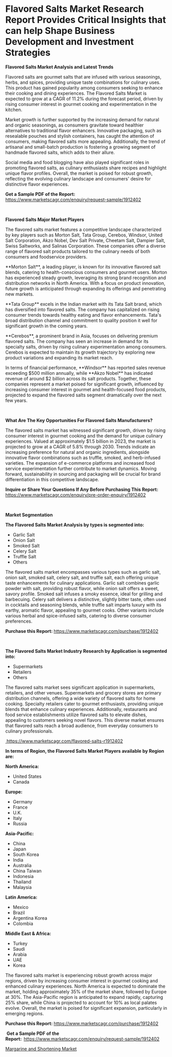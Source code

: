 <p><h1>Flavored Salts Market Research Report Provides Critical Insights that can help Shape Business Development and Investment Strategies</h1></p><p><strong>Flavored Salts Market Analysis and Latest Trends</strong></p>
<p><p>Flavored salts are gourmet salts that are infused with various seasonings, herbs, and spices, providing unique taste combinations for culinary uses. This product has gained popularity among consumers seeking to enhance their cooking and dining experiences. The Flavored Salts Market is expected to grow at a CAGR of 11.2% during the forecast period, driven by rising consumer interest in gourmet cooking and experimentation in the kitchen.</p><p>Market growth is further supported by the increasing demand for natural and organic seasonings, as consumers gravitate toward healthier alternatives to traditional flavor enhancers. Innovative packaging, such as resealable pouches and stylish containers, has caught the attention of consumers, making flavored salts more appealing. Additionally, the trend of artisanal and small-batch production is fostering a growing segment of handmade flavored salts, which adds to their allure.</p><p>Social media and food blogging have also played significant roles in promoting flavored salts, as culinary enthusiasts share recipes and highlight unique flavor profiles. Overall, the market is poised for robust growth, reflecting the evolving culinary landscape and consumers' desire for distinctive flavor experiences.</p></p>
<p><strong>Get a Sample PDF of the Report:&nbsp;</strong> <a href="https://www.marketscagr.com/enquiry/request-sample/1912402?utm_campaign=2987&utm_medium=2&utm_source=Github&utm_content=ia&utm_term=07042025&utm_id=flavored-salts">https://www.marketscagr.com/enquiry/request-sample/1912402</a></p>
<p>&nbsp;</p>
<p><strong>Flavored Salts Major Market Players</strong></p>
<p><p>The flavored salts market features a competitive landscape characterized by key players such as Morton Salt, Tata Group, Cerebos, Windsor, United Salt Corporation, Akzo Nobel, Dev Salt Private, Cheetam Salt, Dampier Salt, Swiss Saltworks, and Salinas Corporation. These companies offer a diverse range of flavored salt products tailored to the culinary needs of both consumers and foodservice providers.</p><p>**Morton Salt**, a leading player, is known for its innovative flavored salt blends, catering to health-conscious consumers and gourmet users. Morton has experienced steady growth, leveraging its strong brand recognition and distribution networks in North America. With a focus on product innovation, future growth is anticipated through expanding its offerings and penetrating new markets.</p><p>**Tata Group** excels in the Indian market with its Tata Salt brand, which has diversified into flavored salts. The company has capitalized on rising consumer trends towards healthy eating and flavor enhancements. Tata's broad distribution channel and commitment to quality position it well for significant growth in the coming years.</p><p>**Cerebos**, a prominent brand in Asia, focuses on delivering premium flavored salts. The company has seen an increase in demand for its specialty salts, driven by rising culinary experimentation among consumers. Cerebos is expected to maintain its growth trajectory by exploring new product variations and expanding its market reach.</p><p>In terms of financial performance, **Windsor** has reported sales revenue exceeding $500 million annually, while **Akzo Nobel** has indicated revenue of around $2 billion across its salt products. Together, these companies represent a market poised for significant growth, influenced by increasing consumer interest in gourmet and health-focused food products, projected to expand the flavored salts segment dramatically over the next few years.</p></p>
<p>&nbsp;</p>
<p><strong>What Are The Key Opportunities For Flavored Salts Manufacturers?</strong></p>
<p><p>The flavored salts market has witnessed significant growth, driven by rising consumer interest in gourmet cooking and the demand for unique culinary experiences. Valued at approximately $1.5 billion in 2023, the market is projected to grow at a CAGR of 5.8% through 2030. Trends indicate an increasing preference for natural and organic ingredients, alongside innovative flavor combinations such as truffle, smoked, and herb-infused varieties. The expansion of e-commerce platforms and increased food service experimentation further contribute to market dynamics. Moving forward, sustainability in sourcing and packaging will be crucial for brand differentiation in this competitive landscape.</p></p>
<p><strong>Inquire or Share Your Questions If Any Before Purchasing This Report:</strong> <a href="https://www.marketscagr.com/enquiry/pre-order-enquiry/1912402?utm_campaign=2987&utm_medium=2&utm_source=Github&utm_content=ia&utm_term=07042025&utm_id=flavored-salts">https://www.marketscagr.com/enquiry/pre-order-enquiry/1912402</a></p>
<p>&nbsp;</p>
<p><strong>Market Segmentation</strong></p>
<p><strong>The Flavored Salts Market Analysis by types is segmented into:</strong></p>
<p><ul><li>Garlic Salt</li><li>Onion Salt</li><li>Smoked Salt</li><li>Celery Salt</li><li>Truffle Salt</li><li>Others</li></ul></p>
<p><p>The flavored salts market encompasses various types such as garlic salt, onion salt, smoked salt, celery salt, and truffle salt, each offering unique taste enhancements for culinary applications. Garlic salt combines garlic powder with salt, providing robust flavor, while onion salt offers a sweet, savory profile. Smoked salt infuses a smoky essence, ideal for grilling and barbecuing. Celery salt delivers a distinctive, slightly bitter taste, often used in cocktails and seasoning blends, while truffle salt imparts luxury with its earthy, aromatic flavor, appealing to gourmet cooks. Other variants include various herbal and spice-infused salts, catering to diverse consumer preferences.</p></p>
<p><strong>Purchase this Report:&nbsp;</strong><a href="https://www.marketscagr.com/purchase/1912402?utm_campaign=2987&utm_medium=2&utm_source=Github&utm_content=ia&utm_term=07042025&utm_id=flavored-salts">https://www.marketscagr.com/purchase/1912402</a></p>
<p>&nbsp;</p>
<p><strong>The Flavored Salts Market Industry Research by Application is segmented into:</strong></p>
<p><ul><li>Supermarkets</li><li>Retailers</li><li>Others</li></ul></p>
<p><p>The flavored salts market sees significant application in supermarkets, retailers, and other venues. Supermarkets and grocery stores are primary distribution channels, offering a wide variety of flavored salts for home cooking. Specialty retailers cater to gourmet enthusiasts, providing unique blends that enhance culinary experiences. Additionally, restaurants and food service establishments utilize flavored salts to elevate dishes, appealing to customers seeking novel flavors. This diverse market ensures that flavored salts reach a broad audience, from everyday consumers to culinary professionals.</p></p>
<p><a href="https://www.marketscagr.com/flavored-salts-r1912402?utm_campaign=2987&utm_medium=2&utm_source=Github&utm_content=ia&utm_term=07042025&utm_id=flavored-salts">&nbsp;https://www.marketscagr.com/flavored-salts-r1912402</a></p>
<p><strong>In terms of Region, the Flavored Salts Market Players available by Region are:</strong></p>
<p>
    <p> <strong> North America: </strong>
        <ul>
            <li>United States</li>
            <li>Canada</li>
        </ul>
        </p> 
    <p> <strong> Europe: </strong>
        <ul>
            <li>Germany</li>
            <li>France</li>
            <li>U.K.</li>
            <li>Italy</li>
            <li>Russia</li>
        </ul>
        </p> 
    <p> <strong> Asia-Pacific: </strong>
        <ul>
            <li>China</li>
            <li>Japan</li>
            <li>South Korea</li>
            <li>India</li>
            <li>Australia</li>
            <li>China Taiwan</li>
            <li>Indonesia</li>
            <li>Thailand</li>
            <li>Malaysia</li>
        </ul>
        </p> 
    <p> <strong> Latin America: </strong>
        <ul>
            <li>Mexico</li>
            <li>Brazil</li>
            <li>Argentina Korea</li>
            <li>Colombia</li>
        </ul>
        </p> 
    <p> <strong> Middle East & Africa: </strong>
        <ul>
            <li>Turkey</li>
            <li>Saudi</li>
            <li>Arabia</li>
            <li>UAE</li>
            <li>Korea</li>
        </ul>
    </p>
    </p>
<p><p>The flavored salts market is experiencing robust growth across major regions, driven by increasing consumer interest in gourmet cooking and enhanced culinary experiences. North America is expected to dominate the market, holding approximately 35% of the market share, followed by Europe at 30%. The Asia-Pacific region is anticipated to expand rapidly, capturing 25% share, while China is projected to account for 10% as local palates evolve. Overall, the market is poised for significant expansion, particularly in emerging regions.</p></p>
<p><strong>Purchase this Report: </strong><a href="https://www.marketscagr.com/purchase/1912402?utm_campaign=2987&utm_medium=2&utm_source=Github&utm_content=ia&utm_term=07042025&utm_id=flavored-salts">https://www.marketscagr.com/purchase/1912402</a></p>
<p>&nbsp;<strong>Get a Sample PDF of the Report:&nbsp;&nbsp;</strong><a href="https://www.marketscagr.com/enquiry/request-sample/1912402?utm_campaign=2987&utm_medium=2&utm_source=Github&utm_content=ia&utm_term=07042025&utm_id=flavored-salts">https://www.marketscagr.com/enquiry/request-sample/1912402</a></p>
<p><strong></strong></p>
<p><p><a href="https://github.com/melkebps5/Market-Research-Report-List-1/blob/main/margarine-and-shortening-market.md?utm_campaign=2987&utm_medium=2&utm_source=Github&utm_content=ia&utm_term=07042025&utm_id=flavored-salts">Margarine and Shortening Market</a></p></p>